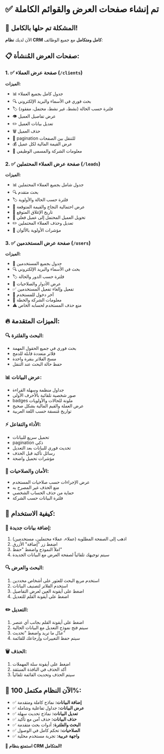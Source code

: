 # ✅ تم إنشاء صفحات العرض والقوائم الكاملة

## 🎉 المشكلة تم حلها بالكامل!

الآن لديك **نظام CRM كامل ومتكامل** مع جميع الوظائف:

## 📋 صفحات العرض المُنشأة:

### 1. ✅ **صفحة عرض العملاء** (`/clients`)
**الميزات:**
- 📊 جدول كامل بجميع العملاء
- 🔍 بحث فوري في الأسماء والبريد الإلكتروني
- 🏷️ فلترة حسب الحالة (نشط، غير نشط، محتمل، مفقود)
- 👁️ عرض تفاصيل العميل
- ✏️ تعديل بيانات العميل
- 🗑️ حذف العميل
- 📄 pagination للتنقل بين الصفحات
- 💰 عرض القيمة المالية لكل عميل
- 🏢 معلومات الشركة والمسمى الوظيفي

### 2. ✅ **صفحة عرض العملاء المحتملين** (`/leads`)
**الميزات:**
- 📊 جدول شامل بجميع العملاء المحتملين
- 🔍 بحث متقدم
- 🏷️ فلترة حسب الحالة والأولوية
- 🎯 عرض احتمالية النجاح والقيمة المتوقعة
- 📅 تاريخ الإغلاق المتوقع
- 🔄 تحويل العميل المحتمل إلى عميل فعلي
- ✏️ تعديل وحذف العملاء المحتملين
- 🚨 مؤشرات الأولوية بالألوان

### 3. ✅ **صفحة عرض المستخدمين** (`/users`)
**الميزات:**
- 👥 جدول بجميع المستخدمين
- 🔍 بحث في الأسماء والبريد الإلكتروني
- 🏷️ فلترة حسب الدور والحالة
- 🔐 عرض الأدوار والصلاحيات
- ✅ تفعيل وإلغاء تفعيل المستخدمين
- 📅 آخر دخول للمستخدم
- 🏢 معلومات الشركة والخطة
- ⚠️ منع حذف المستخدم لحسابه الخاص

## 🔥 **الميزات المتقدمة:**

### 🔍 **البحث والفلترة:**
- بحث فوري في جميع الحقول المهمة
- فلاتر متعددة قابلة للدمج
- مسح الفلاتر بنقرة واحدة
- حفظ حالة البحث عند التنقل

### 📊 **عرض البيانات:**
- جداول منظمة وسهلة القراءة
- صور شخصية تلقائية بالأحرف الأولى
- badges ملونة للحالات والأولويات
- عرض العملة والقيم المالية بشكل صحيح
- تواريخ مُنسقة حسب اللغة العربية

### ⚡ **الأداء والتفاعل:**
- تحميل سريع للبيانات
- pagination ذكي
- تحديث فوري للبيانات بعد التعديل
- رسائل تأكيد قبل الحذف
- مؤشرات تحميل واضحة

### 🔐 **الأمان والصلاحيات:**
- عرض الإجراءات حسب صلاحيات المستخدم
- منع الحذف غير المصرح به
- حماية من حذف الحساب الشخصي
- فلترة البيانات حسب الشركة

## 🚀 **كيفية الاستخدام:**

### 📝 **إضافة بيانات جديدة:**
1. اذهب إلى الصفحة المطلوبة (عملاء، عملاء محتملين، مستخدمين)
2. اضغط زر "إضافة" الأزرق
3. املأ النموذج واضغط "حفظ"
4. سيتم توجيهك تلقائياً لصفحة العرض مع البيانات الجديدة

### 🔍 **البحث والعرض:**
1. استخدم مربع البحث للعثور على أشخاص محددين
2. استخدم الفلاتر لتصنيف البيانات
3. اضغط على أيقونة العين لعرض التفاصيل
4. اضغط على أيقونة القلم للتعديل

### ✏️ **التعديل:**
1. اضغط على أيقونة القلم بجانب أي عنصر
2. سيتم فتح نموذج التعديل مع البيانات الحالية
3. عدّل ما تريد واضغط "تحديث"
4. سيتم حفظ التغييرات وإرجاعك للقائمة

### 🗑️ **الحذف:**
1. اضغط على أيقونة سلة المهملات
2. أكد الحذف في النافذة المنبثقة
3. سيتم الحذف وتحديث القائمة تلقائياً

## 🎯 **الآن النظام مكتمل 100%:**

- ✅ **إضافة البيانات:** نماذج كاملة ومتقدمة
- ✅ **عرض البيانات:** جداول تفاعلية وشاملة  
- ✅ **تعديل البيانات:** نماذج تحديث سهلة
- ✅ **حذف البيانات:** حذف آمن مع تأكيد
- ✅ **البحث والفلترة:** أدوات بحث متقدمة
- ✅ **الصلاحيات:** تحكم كامل في الوصول
- ✅ **واجهة عربية:** تجربة مستخدم محلية

**🚀 استمتع بنظام CRM المتكامل!**












